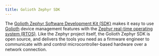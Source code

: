 ```yaml
---
title: Golioth Zephyr SDK
---
```


The [Golioth Zephyr Software Development Kit (SDK)](https://github.com/golioth/golioth-zephyr-sdk) makes it easy to use [Golioth](https://golioth.io/) device management features with the [Zephyr real-time operating system (RTOS)](https://zephyrproject.org/). Like the Zephyr project itself, the Golioth Zephyr SDK is open source, and delivers the tools you need as a firmware engineer to communicate with and control microcontroller-based hardware over a network connection.